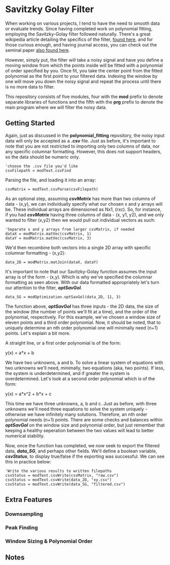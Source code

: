 # Savitzky Golay Filter

When working on various projects, I tend to have the need to smooth data or evaluate trends. Since having completed work on polynomial fitting, employing the Savitzky-Golay filter followed naturally. There's a great wikipedia article detailing the specifics of the filter, [found here](https://en.wikipedia.org/wiki/Savitzky%E2%80%93Golay_filter), and for those curious enough, and having journal access, you can check out the seminal paper [also found here](https://pubs.acs.org/doi/abs/10.1021/ac60214a047). 

However, simply put, the filter will take a noisy signal and have you define a moving window from which the points inside will be fitted with a polynomial of order specified by you. Once fit, you take the center point from the fitted polynomial as the first point to your filtered data. Indexing the window by one will move you down the noisy signal and repeat the process until there is no more data to filter.

This repository consists of five modules, four with the **mod** prefix to denote separate libraries of functions and the fifth with the **prg** prefix to denote the main program where we will filter the noisy data.

## Getting Started

Again, just as discussed in the **polynomial_fitting** repository, the noisy input data will only be accepted as a **.csv** file. Just as before, it's important to note that you are not restricted to importing only two columns of data, nor any specific columnar formatting. However, this does not support headers, so the data should be numeric only. 

```VBA
'choose the .csv file you'd like
csvFilepath = modText.csvFind
```

Parsing the file, and loading it into an array:

```VBA
csvMatrix = modText.csvParse(csvFilepath)
```

As an optional step, assuming ***csvMatrix*** has more than two columns of data - (x,y), we can individually specify what our chosen x and y arrays will be. These individual arrays are dimensioned as Nx1, (rxc). So, for instance, if you had ***csvMatrix*** having three columns of data - (x, y1, y2), and we only wanted to filter (x,y2) then we would pull out individual vectors as such:

```VBA
'Separate x and y arrays from larger csvMatrix, if needed
dataX = modMatrix.matVec(csvMatrix, 1)
dataY = modMatrix.matVec(csvMatrix, 3)
```

We'd then recombine both vectors into a single 2D array with specific columnar formatting - (x,y2):

```VBA
data_2D = modMatrix.matJoin(dataX, dataY)
```

It's important to note that our Savitzky-Golay function assumes the input array is of the form - (x,y). Which is why we've specified the columnar formatting as seen above. With our data formatted appropriately let's turn our attention to the filter, ***optSavGol***.

```VBA
data_SG = modOptimization.optSavGol(data_2D, 11, 3)
```

The function above, ***optSavGol*** has three inputs - the 2D data, the size of the window (the number of points we'll fit at a time), and the order of the polynomial, respectively. For this example, we've chosen a window size of eleven points and a third order polynomial. Now, it should be noted, that to uniquely determine an nth order polynomial one will minimally need (n+1) points. Let's explain a bit more.

A straight line, or a first order polynomial is of the form:

y(x) = a\*x + b

We have two unknowns, a and b. To solve a linear system of equations with two unknowns we'll need, minimally, two equations (aka, two points). If less, the system is underdetermined, and if greater the system is overdetermined. Let's look at a second order polynomial which is of the form:

y(x) = a\*x^2 + b\*x + c

This time we have three unknowns, a, b and c. Just as before, with three unknowns we'll need three equations to solve the system uniquely - otherwise we have infinitely many solutions. Therefore, an nth order polynomial needs (n+1) points. There are some checks and balances within ***optSavGol*** on the window size and polynomial order, but just remember that keeping a healthy seperation between the two values will lead to better numerical stability.

Now, once the function has completed, we now seek to export the filtered data, ***data_SG***, and perhaps other fields. We'll define a boolean variable, ***csvStatus***, to display true/false if the exporting was successful. We can see this in practice below:

```VBA
'Write the various results to written filepaths
csvStatus = modText.csvWrite(csvMatrix, "raw.csv")
csvStatus = modText.csvWrite(data_2D, "xy.csv")
csvStatus = modText.csvWrite(data_SG, "filtered.csv")
```

## Extra Features

### Downsampling

### Peak Finding

### Window Sizing & Polynomial Order


## Notes
